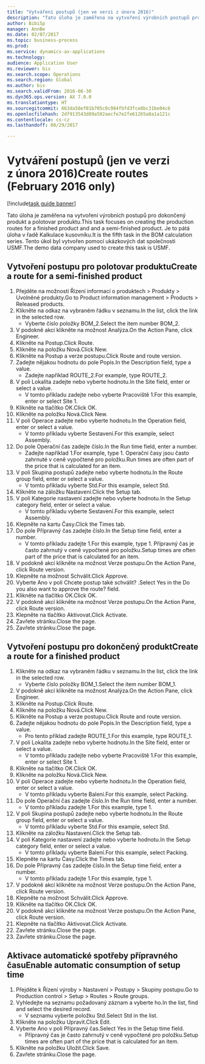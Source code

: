 ```yaml
--- 
title: "Vytváření postupů (jen ve verzi z února 2016)"
description: "Tato úloha je zaměřena na vytvoření výrobních postupů pro dokončený produkt a polotovar produktu."
author: BibiSp
manager: AnnBe
ms.date: 02/07/2017
ms.topic: business-process
ms.prod: 
ms.service: dynamics-ax-applications
ms.technology: 
audience: Application User
ms.reviewer: bis
ms.search.scope: Operations
ms.search.region: Global
ms.author: bis
ms.search.validFrom: 2016-06-30
ms.dyn365.ops.version: AX 7.0.0
ms.translationtype: HT
ms.sourcegitcommit: 663da58ef01b705c0c984fbfd3fce8bc31be04c6
ms.openlocfilehash: 2df913543d89a502aecfe7e2fe61265a8a1a121c
ms.contentlocale: cs-cz
ms.lasthandoff: 08/29/2017

---
```

# <a name="create-routes-february-2016-only"></a><span data-ttu-id="e2d86-103">Vytváření postupů (jen ve verzi z února 2016)</span><span class="sxs-lookup"><span data-stu-id="e2d86-103">Create routes (February 2016 only)</span></span>

[!include[task guide banner](../../includes/task-guide-banner.md)]

<span data-ttu-id="e2d86-104">Tato úloha je zaměřena na vytvoření výrobních postupů pro dokončený produkt a polotovar produktu.</span><span class="sxs-lookup"><span data-stu-id="e2d86-104">This task focuses on creating the production routes for a finished product and and a semi-finished product.</span></span> <span data-ttu-id="e2d86-105">Je to pátá úloha v řadě Kalkulace kusovníku.</span><span class="sxs-lookup"><span data-stu-id="e2d86-105">It is the fifth task in the BOM calculation series.</span></span> <span data-ttu-id="e2d86-106">Tento úkol byl vytvořen pomocí ukázkových dat společnosti USMF.</span><span class="sxs-lookup"><span data-stu-id="e2d86-106">The demo data company used to create this task is USMF.</span></span>


## <a name="create-a-route-for-a-semi-finished-product"></a><span data-ttu-id="e2d86-107">Vytvoření postupu pro polotovar produktu</span><span class="sxs-lookup"><span data-stu-id="e2d86-107">Create a route for a semi-finished product</span></span>
1. <span data-ttu-id="e2d86-108">Přejděte na možnosti Řízení informací o produktech > Produkty > Uvolněné produkty.</span><span class="sxs-lookup"><span data-stu-id="e2d86-108">Go to Product information management > Products > Released products.</span></span>
2. <span data-ttu-id="e2d86-109">Klikněte na odkaz na vybraném řádku v seznamu.</span><span class="sxs-lookup"><span data-stu-id="e2d86-109">In the list, click the link in the selected row.</span></span>
    * <span data-ttu-id="e2d86-110">Vyberte číslo položky BOM_2.</span><span class="sxs-lookup"><span data-stu-id="e2d86-110">Select the item number BOM_2.</span></span>  
3. <span data-ttu-id="e2d86-111">V podokně akcí klikněte na možnost Analýza.</span><span class="sxs-lookup"><span data-stu-id="e2d86-111">On the Action Pane, click Engineer.</span></span>
4. <span data-ttu-id="e2d86-112">Klikněte na Postup.</span><span class="sxs-lookup"><span data-stu-id="e2d86-112">Click Route.</span></span>
5. <span data-ttu-id="e2d86-113">Klikněte na položku Nová.</span><span class="sxs-lookup"><span data-stu-id="e2d86-113">Click New.</span></span>
6. <span data-ttu-id="e2d86-114">Klikněte na Postup a verze postupu.</span><span class="sxs-lookup"><span data-stu-id="e2d86-114">Click Route and route version.</span></span>
7. <span data-ttu-id="e2d86-115">Zadejte nějakou hodnotu do pole Popis.</span><span class="sxs-lookup"><span data-stu-id="e2d86-115">In the Description field, type a value.</span></span>
    * <span data-ttu-id="e2d86-116">Zadejte například ROUTE_2.</span><span class="sxs-lookup"><span data-stu-id="e2d86-116">For example, type ROUTE_2.</span></span>  
8. <span data-ttu-id="e2d86-117">V poli Lokalita zadejte nebo vyberte hodnotu.</span><span class="sxs-lookup"><span data-stu-id="e2d86-117">In the Site field, enter or select a value.</span></span>
    * <span data-ttu-id="e2d86-118">V tomto příkladu zadejte nebo vyberte Pracoviště 1.</span><span class="sxs-lookup"><span data-stu-id="e2d86-118">For this example, enter or select Site 1.</span></span>  
9. <span data-ttu-id="e2d86-119">Klikněte na tlačítko OK.</span><span class="sxs-lookup"><span data-stu-id="e2d86-119">Click OK.</span></span>
10. <span data-ttu-id="e2d86-120">Klikněte na položku Nová.</span><span class="sxs-lookup"><span data-stu-id="e2d86-120">Click New.</span></span>
11. <span data-ttu-id="e2d86-121">V poli Operace zadejte nebo vyberte hodnotu.</span><span class="sxs-lookup"><span data-stu-id="e2d86-121">In the Operation field, enter or select a value.</span></span>
    * <span data-ttu-id="e2d86-122">V tomto příkladu vyberte Sestavení.</span><span class="sxs-lookup"><span data-stu-id="e2d86-122">For this example, select Assembly.</span></span>  
12. <span data-ttu-id="e2d86-123">Do pole Operační čas zadejte číslo.</span><span class="sxs-lookup"><span data-stu-id="e2d86-123">In the Run time field, enter a number.</span></span>
    * <span data-ttu-id="e2d86-124">Zadejte například 1.</span><span class="sxs-lookup"><span data-stu-id="e2d86-124">For example, type 1.</span></span> <span data-ttu-id="e2d86-125">Operační časy jsou často zahrnuté v ceně vypočtené pro položku.</span><span class="sxs-lookup"><span data-stu-id="e2d86-125">Run times are often part of the price that is calculated for an item.</span></span>  
13. <span data-ttu-id="e2d86-126">V poli Skupina postupů zadejte nebo vyberte hodnotu.</span><span class="sxs-lookup"><span data-stu-id="e2d86-126">In the Route group field, enter or select a value.</span></span>
    * <span data-ttu-id="e2d86-127">V tomto příkladu vyberte Std.</span><span class="sxs-lookup"><span data-stu-id="e2d86-127">For this example, select Std.</span></span>  
14. <span data-ttu-id="e2d86-128">Klikněte na záložku Nastavení.</span><span class="sxs-lookup"><span data-stu-id="e2d86-128">Click the Setup tab.</span></span>
15. <span data-ttu-id="e2d86-129">V poli Kategorie nastavení zadejte nebo vyberte hodnotu.</span><span class="sxs-lookup"><span data-stu-id="e2d86-129">In the Setup category field, enter or select a value.</span></span>
    * <span data-ttu-id="e2d86-130">V tomto příkladu vyberte Sestavení.</span><span class="sxs-lookup"><span data-stu-id="e2d86-130">For this example, select Assembly.</span></span>  
16. <span data-ttu-id="e2d86-131">Klepněte na kartu Časy.</span><span class="sxs-lookup"><span data-stu-id="e2d86-131">Click the Times tab.</span></span>
17. <span data-ttu-id="e2d86-132">Do pole Přípravný čas zadejte číslo.</span><span class="sxs-lookup"><span data-stu-id="e2d86-132">In the Setup time field, enter a number.</span></span>
    * <span data-ttu-id="e2d86-133">V tomto příkladu zadejte 1.</span><span class="sxs-lookup"><span data-stu-id="e2d86-133">For this example, type 1.</span></span> <span data-ttu-id="e2d86-134">Přípravný čas je často zahrnutý v ceně vypočtené pro položku.</span><span class="sxs-lookup"><span data-stu-id="e2d86-134">Setup times are often part of the price that is calculated for an item.</span></span>  
18. <span data-ttu-id="e2d86-135">V podokně akcí klikněte na možnost Verze postupu.</span><span class="sxs-lookup"><span data-stu-id="e2d86-135">On the Action Pane, click Route version.</span></span>
19. <span data-ttu-id="e2d86-136">Klepněte na možnost Schválit.</span><span class="sxs-lookup"><span data-stu-id="e2d86-136">Click Approve.</span></span>
20. <span data-ttu-id="e2d86-137">Vyberte Ano v poli Chcete postup také schválit? .</span><span class="sxs-lookup"><span data-stu-id="e2d86-137">Select Yes in the Do you also want to approve the route? field.</span></span>
21. <span data-ttu-id="e2d86-138">Klikněte na tlačítko OK.</span><span class="sxs-lookup"><span data-stu-id="e2d86-138">Click OK.</span></span>
22. <span data-ttu-id="e2d86-139">V podokně akcí klikněte na možnost Verze postupu.</span><span class="sxs-lookup"><span data-stu-id="e2d86-139">On the Action Pane, click Route version.</span></span>
23. <span data-ttu-id="e2d86-140">Klepněte na tlačítko Aktivovat.</span><span class="sxs-lookup"><span data-stu-id="e2d86-140">Click Activate.</span></span>
24. <span data-ttu-id="e2d86-141">Zavřete stránku.</span><span class="sxs-lookup"><span data-stu-id="e2d86-141">Close the page.</span></span>
25. <span data-ttu-id="e2d86-142">Zavřete stránku.</span><span class="sxs-lookup"><span data-stu-id="e2d86-142">Close the page.</span></span>

## <a name="create-a-route-for-a-finished-product"></a><span data-ttu-id="e2d86-143">Vytvoření postupu pro dokončený produkt</span><span class="sxs-lookup"><span data-stu-id="e2d86-143">Create a route for a finished product</span></span>
1. <span data-ttu-id="e2d86-144">Klikněte na odkaz na vybraném řádku v seznamu.</span><span class="sxs-lookup"><span data-stu-id="e2d86-144">In the list, click the link in the selected row.</span></span>
    * <span data-ttu-id="e2d86-145">Vyberte číslo položky BOM_1.</span><span class="sxs-lookup"><span data-stu-id="e2d86-145">Select the item number BOM_1.</span></span>  
2. <span data-ttu-id="e2d86-146">V podokně akcí klikněte na možnost Analýza.</span><span class="sxs-lookup"><span data-stu-id="e2d86-146">On the Action Pane, click Engineer.</span></span>
3. <span data-ttu-id="e2d86-147">Klikněte na Postup.</span><span class="sxs-lookup"><span data-stu-id="e2d86-147">Click Route.</span></span>
4. <span data-ttu-id="e2d86-148">Klikněte na položku Nová.</span><span class="sxs-lookup"><span data-stu-id="e2d86-148">Click New.</span></span>
5. <span data-ttu-id="e2d86-149">Klikněte na Postup a verze postupu.</span><span class="sxs-lookup"><span data-stu-id="e2d86-149">Click Route and route version.</span></span>
6. <span data-ttu-id="e2d86-150">Zadejte nějakou hodnotu do pole Popis.</span><span class="sxs-lookup"><span data-stu-id="e2d86-150">In the Description field, type a value.</span></span>
    * <span data-ttu-id="e2d86-151">Pro tento příklad zadejte ROUTE_1.</span><span class="sxs-lookup"><span data-stu-id="e2d86-151">For this example, type ROUTE_1.</span></span>  
7. <span data-ttu-id="e2d86-152">V poli Lokalita zadejte nebo vyberte hodnotu.</span><span class="sxs-lookup"><span data-stu-id="e2d86-152">In the Site field, enter or select a value.</span></span>
    * <span data-ttu-id="e2d86-153">V tomto příkladu zadejte nebo vyberte Pracoviště 1.</span><span class="sxs-lookup"><span data-stu-id="e2d86-153">For this example, enter or select Site 1.</span></span>  
8. <span data-ttu-id="e2d86-154">Klikněte na tlačítko OK.</span><span class="sxs-lookup"><span data-stu-id="e2d86-154">Click OK.</span></span>
9. <span data-ttu-id="e2d86-155">Klikněte na položku Nová.</span><span class="sxs-lookup"><span data-stu-id="e2d86-155">Click New.</span></span>
10. <span data-ttu-id="e2d86-156">V poli Operace zadejte nebo vyberte hodnotu.</span><span class="sxs-lookup"><span data-stu-id="e2d86-156">In the Operation field, enter or select a value.</span></span>
    * <span data-ttu-id="e2d86-157">V tomto příkladu vyberte Balení.</span><span class="sxs-lookup"><span data-stu-id="e2d86-157">For this example, select Packing.</span></span>  
11. <span data-ttu-id="e2d86-158">Do pole Operační čas zadejte číslo.</span><span class="sxs-lookup"><span data-stu-id="e2d86-158">In the Run time field, enter a number.</span></span>
    * <span data-ttu-id="e2d86-159">V tomto příkladu zadejte 1.</span><span class="sxs-lookup"><span data-stu-id="e2d86-159">For this example, type 1.</span></span>  
12. <span data-ttu-id="e2d86-160">V poli Skupina postupů zadejte nebo vyberte hodnotu.</span><span class="sxs-lookup"><span data-stu-id="e2d86-160">In the Route group field, enter or select a value.</span></span>
    * <span data-ttu-id="e2d86-161">V tomto příkladu vyberte Std.</span><span class="sxs-lookup"><span data-stu-id="e2d86-161">For this example, select Std.</span></span>  
13. <span data-ttu-id="e2d86-162">Klikněte na záložku Nastavení.</span><span class="sxs-lookup"><span data-stu-id="e2d86-162">Click the Setup tab.</span></span>
14. <span data-ttu-id="e2d86-163">V poli Kategorie nastavení zadejte nebo vyberte hodnotu.</span><span class="sxs-lookup"><span data-stu-id="e2d86-163">In the Setup category field, enter or select a value.</span></span>
    * <span data-ttu-id="e2d86-164">V tomto příkladu vyberte Balení.</span><span class="sxs-lookup"><span data-stu-id="e2d86-164">For this example, select Packing.</span></span>  
15. <span data-ttu-id="e2d86-165">Klepněte na kartu Časy.</span><span class="sxs-lookup"><span data-stu-id="e2d86-165">Click the Times tab.</span></span>
16. <span data-ttu-id="e2d86-166">Do pole Přípravný čas zadejte číslo.</span><span class="sxs-lookup"><span data-stu-id="e2d86-166">In the Setup time field, enter a number.</span></span>
    * <span data-ttu-id="e2d86-167">V tomto příkladu zadejte 1.</span><span class="sxs-lookup"><span data-stu-id="e2d86-167">For this example, type 1.</span></span>  
17. <span data-ttu-id="e2d86-168">V podokně akcí klikněte na možnost Verze postupu.</span><span class="sxs-lookup"><span data-stu-id="e2d86-168">On the Action Pane, click Route version.</span></span>
18. <span data-ttu-id="e2d86-169">Klepněte na možnost Schválit.</span><span class="sxs-lookup"><span data-stu-id="e2d86-169">Click Approve.</span></span>
19. <span data-ttu-id="e2d86-170">Klikněte na tlačítko OK.</span><span class="sxs-lookup"><span data-stu-id="e2d86-170">Click OK.</span></span>
20. <span data-ttu-id="e2d86-171">V podokně akcí klikněte na možnost Verze postupu.</span><span class="sxs-lookup"><span data-stu-id="e2d86-171">On the Action Pane, click Route version.</span></span>
21. <span data-ttu-id="e2d86-172">Klepněte na tlačítko Aktivovat.</span><span class="sxs-lookup"><span data-stu-id="e2d86-172">Click Activate.</span></span>
22. <span data-ttu-id="e2d86-173">Zavřete stránku.</span><span class="sxs-lookup"><span data-stu-id="e2d86-173">Close the page.</span></span>
23. <span data-ttu-id="e2d86-174">Zavřete stránku.</span><span class="sxs-lookup"><span data-stu-id="e2d86-174">Close the page.</span></span>

## <a name="enable-automatic-consumption-of-setup-time"></a><span data-ttu-id="e2d86-175">Aktivace automatické spotřeby přípravného času</span><span class="sxs-lookup"><span data-stu-id="e2d86-175">Enable automatic consumption of setup time</span></span>
1. <span data-ttu-id="e2d86-176">Přejděte k Řízení výroby > Nastavení > Postupy > Skupiny postupu.</span><span class="sxs-lookup"><span data-stu-id="e2d86-176">Go to Production control > Setup > Routes > Route groups.</span></span>
2. <span data-ttu-id="e2d86-177">Vyhledejte na seznamu požadovaný záznam a vyberte ho.</span><span class="sxs-lookup"><span data-stu-id="e2d86-177">In the list, find and select the desired record.</span></span>
    * <span data-ttu-id="e2d86-178">V seznamu vyberte položku Std.</span><span class="sxs-lookup"><span data-stu-id="e2d86-178">Select Std in the list.</span></span>  
3. <span data-ttu-id="e2d86-179">Klikněte na položku Upravit.</span><span class="sxs-lookup"><span data-stu-id="e2d86-179">Click Edit.</span></span>
4. <span data-ttu-id="e2d86-180">Vyberte Ano v poli Přípravný čas.</span><span class="sxs-lookup"><span data-stu-id="e2d86-180">Select Yes in the Setup time field.</span></span>
    * <span data-ttu-id="e2d86-181">Přípravný čas je často zahrnutý v ceně vypočtené pro položku.</span><span class="sxs-lookup"><span data-stu-id="e2d86-181">Setup times are often part of the price that is calculated for an item.</span></span>  
5. <span data-ttu-id="e2d86-182">Klikněte na položku Uložit.</span><span class="sxs-lookup"><span data-stu-id="e2d86-182">Click Save.</span></span>
6. <span data-ttu-id="e2d86-183">Zavřete stránku.</span><span class="sxs-lookup"><span data-stu-id="e2d86-183">Close the page.</span></span>


